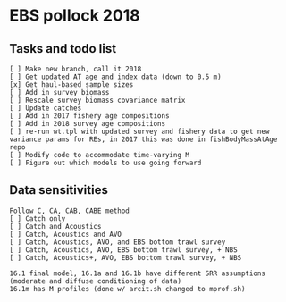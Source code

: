 # EBS pollock 2018
## Tasks and todo list
    [ ] Make new branch, call it 2018
    [ ] Get updated AT age and index data (down to 0.5 m)
    [x] Get haul-based sample sizes
    [ ] Add in survey biomass     
    [ ] Rescale survey biomass covariance matrix
    [ ] Update catches     
    [ ] Add in 2017 fishery age compositions      
    [ ] Add in 2018 survey age compositions     
    [ ] re-run wt.tpl with updated survey and fishery data to get new variance params for REs, in 2017 this was done in fishBodyMassAtAge repo
    [ ] Modify code to accommodate time-varying M
    [ ] Figure out which models to use going forward     

## Data sensitivities
	Follow C, CA, CAB, CABE method      
    [ ] Catch only
    [ ] Catch and Acoustics 
    [ ] Catch, Acoustics and AVO 
    [ ] Catch, Acoustics, AVO, and EBS bottom trawl survey
    [ ] Catch, Acoustics, AVO, EBS bottom trawl survey, + NBS
    [ ] Catch, Acoustics+, AVO, EBS bottom trawl survey, + NBS

    16.1 final model, 16.1a and 16.1b have different SRR assumptions (moderate and diffuse conditioning of data)
    16.1m has M profiles (done w/ arcit.sh changed to mprof.sh)
